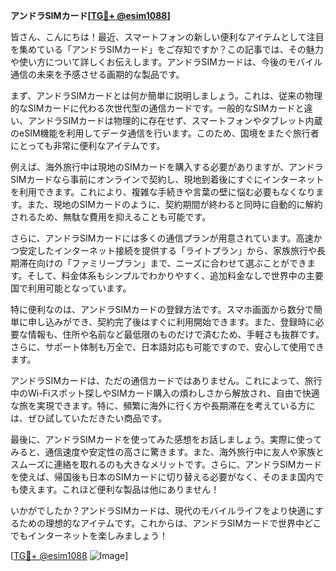 **アンドラSIMカード[[TG💪+ @esim1088](https://t.me/s/esim1088)]**

皆さん、こんにちは！最近、スマートフォンの新しい便利なアイテムとして注目を集めている「アンドラSIMカード」をご存知ですか？この記事では、その魅力や使い方について詳しくお伝えします。アンドラSIMカードは、今後のモバイル通信の未来を予感させる画期的な製品です。

まず、アンドラSIMカードとは何か簡単に説明しましょう。これは、従来の物理的なSIMカードに代わる次世代型の通信カードです。一般的なSIMカードと違い、アンドラSIMカードは物理的に存在せず、スマートフォンやタブレット内蔵のeSIM機能を利用してデータ通信を行います。このため、国境をまたぐ旅行者にとっても非常に便利なアイテムです。

例えば、海外旅行中は現地のSIMカードを購入する必要がありますが、アンドラSIMカードなら事前にオンラインで契約し、現地到着後にすぐにインターネットを利用できます。これにより、複雑な手続きや言葉の壁に悩む必要もなくなります。また、現地のSIMカードのように、契約期間が終わると同時に自動的に解約されるため、無駄な費用を抑えることも可能です。

さらに、アンドラSIMカードには多くの通信プランが用意されています。高速かつ安定したインターネット接続を提供する「ライトプラン」から、家族旅行や長期滞在向けの「ファミリープラン」まで、ニーズに合わせて選ぶことができます。そして、料金体系もシンプルでわかりやすく、追加料金なしで世界中の主要国で利用可能となっています。

特に便利なのは、アンドラSIMカードの登録方法です。スマホ画面から数分で簡単に申し込みができ、契約完了後はすぐに利用開始できます。また、登録時に必要な情報も、住所や名前など最低限のものだけで済むため、手軽さも抜群です。さらに、サポート体制も万全で、日本語対応も可能ですので、安心して使用できます。

アンドラSIMカードは、ただの通信カードではありません。これによって、旅行中のWi-Fiスポット探しやSIMカード購入の煩わしさから解放され、自由で快適な旅を実現できます。特に、頻繁に海外に行く方や長期滞在を考えている方には、ぜひ試していただきたい商品です。

最後に、アンドラSIMカードを使ってみた感想をお話しましょう。実際に使ってみると、通信速度や安定性の高さに驚きます。また、海外旅行中に友人や家族とスムーズに連絡を取れるのも大きなメリットです。さらに、アンドラSIMカードを使えば、帰国後も日本のSIMカードに切り替える必要がなく、そのまま国内でも使えます。これほど便利な製品は他にありません！

いかがでしたか？アンドラSIMカードは、現代のモバイルライフをより快適にするための理想的なアイテムです。これからは、アンドラSIMカードで世界中どこでもインターネットを楽しみましょう！

[[TG💪+ @esim1088](https://t.me/s/esim1088) ![Image](https://i.postimg.cc/Y0z9fWf4/image.png)]